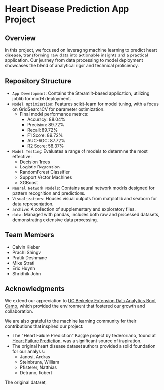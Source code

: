 # Heart Disease Prediction App Project

## Overview
In this project, we focused on leveraging machine learning to predict heart disease, transforming raw data into actionable insights and a practical application. Our journey from data processing to model deployment showcases the blend of analytical rigor and technical proficiency.

## Repository Structure
- `App Development`: Contains the Streamlit-based application, utilizing joblib for model deployment.
- `Model Optimization`: Features scikit-learn for model tuning, with a focus on GridSearchCV for parameter optimization.
  - Final model performance metrics:
    - Accuracy: 88.04%
    - Precision: 89.72%
    - Recall: 89.72%
    - F1 Score: 89.72%
    - AUC-ROC: 87.72%
    - R2 Score: 58.37%
- `Model Testing`: Evaluates a range of models to determine the most effective:
  - Decision Trees
  - Logistic Regression
  - RandomForest Classifier
  - Support Vector Machines
  - XGBoost
- `Neural Network Models`: Contains neural network models designed for pattern recognition and predictions.
- `Visualizations`: Houses visual outputs from matplotlib and seaborn for data representation.
- `archive`: A collection of supplementary and exploratory files.
- `data`: Managed with pandas, includes both raw and processed datasets, demonstrating extensive data processing.

## Team Members
- Calvin Kleber
- Prachi Shingvi
- Pratik Deshmane
- Mike Strati
- Eric Huynh
- Shridhik John

## Acknowledgments
We extend our appreciation to [UC Berkeley Extension Data Analytics Boot Camp](https://bootcamp.berkeley.edu/data/), which provided the environment that fostered our growth and collaboration.

We are also grateful to the machine learning community for their contributions that inspired our project:
- The "Heart Failure Prediction" Kaggle project by fedesoriano, found at [Heart Failure Prediction](https://www.kaggle.com/datasets/fedesoriano/heart-failure-prediction), was a significant source of inspiration.
- The original heart disease dataset authors provided a solid foundation for our analysis:
  - Janosi, Andras
  - Steinbrunn, William
  - Pfisterer, Matthias
  - Detrano, Robert

The original dataset,
